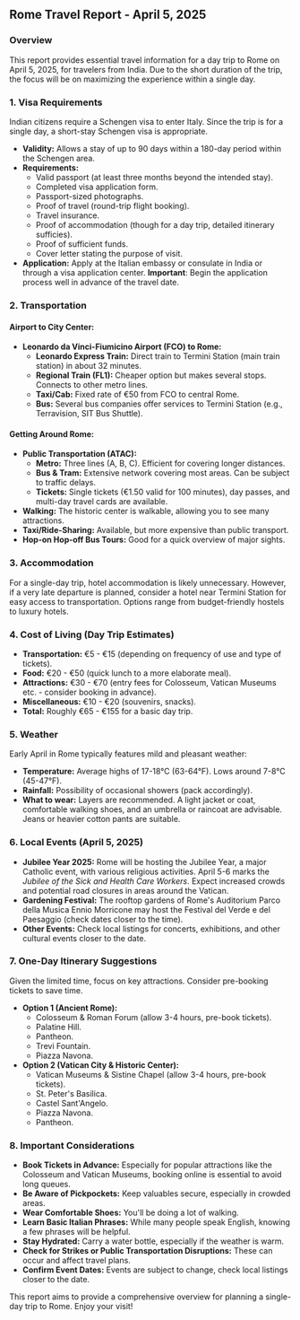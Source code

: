 ## Rome Travel Report - April 5, 2025

### Overview

This report provides essential travel information for a day trip to Rome on April 5, 2025, for travelers from India.  Due to the short duration of the trip, the focus will be on maximizing the experience within a single day.

### 1. Visa Requirements

Indian citizens require a Schengen visa to enter Italy. Since the trip is for a single day, a short-stay Schengen visa is appropriate.

*   **Validity:** Allows a stay of up to 90 days within a 180-day period within the Schengen area.
*   **Requirements:**
    *   Valid passport (at least three months beyond the intended stay).
    *   Completed visa application form.
    *   Passport-sized photographs.
    *   Proof of travel (round-trip flight booking).
    *   Travel insurance.
    *   Proof of accommodation (though for a day trip, detailed itinerary sufficies).
    *   Proof of sufficient funds.
    *   Cover letter stating the purpose of visit.
*   **Application:** Apply at the Italian embassy or consulate in India or through a visa application center.  **Important**: Begin the application process well in advance of the travel date.

### 2. Transportation

#### Airport to City Center:

*   **Leonardo da Vinci-Fiumicino Airport (FCO) to Rome:**
    *   **Leonardo Express Train:** Direct train to Termini Station (main train station) in about 32 minutes.
    *   **Regional Train (FL1):**  Cheaper option but makes several stops. Connects to other metro lines.
    *   **Taxi/Cab:**  Fixed rate of €50 from FCO to central Rome.
    *   **Bus:** Several bus companies offer services to Termini Station (e.g., Terravision, SIT Bus Shuttle).

#### Getting Around Rome:

*   **Public Transportation (ATAC):**
    *   **Metro:** Three lines (A, B, C). Efficient for covering longer distances.
    *   **Bus & Tram:** Extensive network covering most areas. Can be subject to traffic delays.
    *   **Tickets:** Single tickets (€1.50 valid for 100 minutes), day passes, and multi-day travel cards are available.
*   **Walking:** The historic center is walkable, allowing you to see many attractions.
*   **Taxi/Ride-Sharing:** Available, but more expensive than public transport.
*   **Hop-on Hop-off Bus Tours:** Good for a quick overview of major sights.

### 3. Accommodation

For a single-day trip, hotel accommodation is likely unnecessary. However, if a very late departure is planned, consider a hotel near Termini Station for easy access to transportation. Options range from budget-friendly hostels to luxury hotels.

### 4. Cost of Living (Day Trip Estimates)

*   **Transportation:** €5 - €15 (depending on frequency of use and type of tickets).
*   **Food:** €20 - €50 (quick lunch to a more elaborate meal).
*   **Attractions:** €30 - €70 (entry fees for Colosseum, Vatican Museums etc. - consider booking in advance).
*   **Miscellaneous:** €10 - €20 (souvenirs, snacks).
*   **Total:** Roughly €65 - €155 for a basic day trip.

### 5. Weather

Early April in Rome typically features mild and pleasant weather:

*   **Temperature:** Average highs of 17-18°C (63-64°F). Lows around 7-8°C (45-47°F).
*   **Rainfall:** Possibility of occasional showers (pack accordingly).
*   **What to wear:** Layers are recommended. A light jacket or coat, comfortable walking shoes, and an umbrella or raincoat are advisable. Jeans or heavier cotton pants are suitable.

### 6. Local Events (April 5, 2025)

*   **Jubilee Year 2025:** Rome will be hosting the Jubilee Year, a major Catholic event, with various religious activities. April 5-6 marks the *Jubilee of the Sick and Health Care Workers*. Expect increased crowds and potential road closures in areas around the Vatican.
*   **Gardening Festival:** The rooftop gardens of Rome's Auditorium Parco della Musica Ennio Morricone may host the Festival del Verde e del Paesaggio (check dates closer to the time).
*   **Other Events:** Check local listings for concerts, exhibitions, and other cultural events closer to the date.

### 7.  One-Day Itinerary Suggestions

Given the limited time, focus on key attractions. Consider pre-booking tickets to save time.

*   **Option 1 (Ancient Rome):**
    *   Colosseum & Roman Forum (allow 3-4 hours, pre-book tickets).
    *   Palatine Hill.
    *   Pantheon.
    *   Trevi Fountain.
    *   Piazza Navona.
*   **Option 2 (Vatican City & Historic Center):**
    *   Vatican Museums & Sistine Chapel (allow 3-4 hours, pre-book tickets).
    *   St. Peter's Basilica.
    *   Castel Sant'Angelo.
    *   Piazza Navona.
    *   Pantheon.

### 8. Important Considerations

*   **Book Tickets in Advance:**  Especially for popular attractions like the Colosseum and Vatican Museums, booking online is essential to avoid long queues.
*   **Be Aware of Pickpockets:** Keep valuables secure, especially in crowded areas.
*   **Wear Comfortable Shoes:**  You'll be doing a lot of walking.
*   **Learn Basic Italian Phrases:** While many people speak English, knowing a few phrases will be helpful.
*   **Stay Hydrated:** Carry a water bottle, especially if the weather is warm.
*   **Check for Strikes or Public Transportation Disruptions:** These can occur and affect travel plans.
*   **Confirm Event Dates:** Events are subject to change, check local listings closer to the date.

This report aims to provide a comprehensive overview for planning a single-day trip to Rome.  Enjoy your visit!